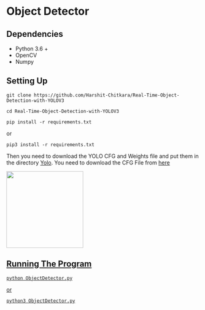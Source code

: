 # Object Detector

## Dependencies

- Python 3.6 +
- OpenCV
- Numpy

## Setting Up

```git clone https://github.com/Harshit-Chitkara/Real-Time-Object-Detection-with-YOLOV3```

```cd Real-Time-Object-Detection-with-YOLOV3```

```pip install -r requirements.txt```

or

```pip3 install -r requirements.txt```

Then you need to download the YOLO CFG and Weights file and put them in the directory [Yolo](https://github.com/Harshit-Chitkara/Real-Time-Object-Detection-With-YOLOV3/tree/main/Yolo). You need to download the CFG File from [here](https://github.com/pjreddie/darknet/blob/master/cfg/yolov3.cfg)

<a href="https://pjreddie.com/darknet/yolo/" target="_blank"> <img src="https://github.com/Harshit-Chitkara/Real-Time-Object-Detection-With-YOLOV3/blob/main/Images/CFG_Weights_FileDownload.png" width="200" height="200"/>

## Running The Program

```python ObjectDetector.py```

or

```python3 ObjectDetector.py```

